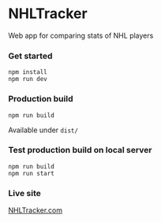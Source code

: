 # NHLTracker
Web app for comparing stats of NHL players

### Get started
    npm install
    npm run dev

### Production build
    npm run build
Available under `dist/`

### Test production build on local server
    npm run build
    npm run start

### Live site
[NHLTracker.com](https://nhltracker.com)

